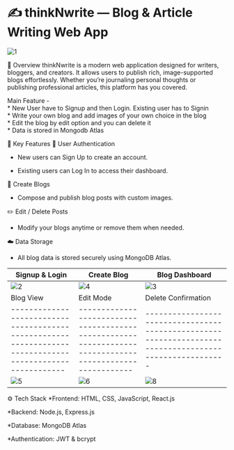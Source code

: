 # ✍️ **thinkNwrite — Blog & Article Writing Web App**


![1](https://github.com/Aman2907/Blog-Application/assets/74008888/b885db73-8e33-41f8-b37c-3de3e7bab6a4)

🌟 Overview
thinkNwrite is a modern web application designed for writers, bloggers, and creators. It allows users to publish rich, image-supported blogs effortlessly. Whether you’re journaling personal thoughts or publishing professional articles, this platform has you covered.

Main Feature - <br />
    *  New User have to Signup and then Login. Existing user has to Signin <br />
    *  Write your own blog and add images of your own choice in the blog   <br />
    *  Edit the blog by edit option and you can delete it <br />
    *  Data is stored in Mongodb Atlas  <br /> 



🔑 Key Features
👤 User Authentication

* New users can Sign Up to create an account.

* Existing users can Log In to access their dashboard.

📝 Create Blogs

* Compose and publish blog posts with custom images.

✏️ Edit / Delete Posts

* Modify your blogs anytime or remove them when needed.

☁️ Data Storage

* All blog data is stored securely using MongoDB Atlas.
  
| Signup & Login                                                                                          | Create Blog                                                                                             | Blog Dashboard                                                                                          |
| ------------------------------------------------------------------------------------------------------- | ------------------------------------------------------------------------------------------------------- | ------------------------------------------------------------------------------------------------------- |
| ![2](https://github.com/Aman2907/Blog-Application/assets/74008888/18149167-f42f-438a-9d27-c10bbb72d9a1) | ![4](https://github.com/Aman2907/Blog-Application/assets/74008888/39258a90-6ed0-42cc-8b1f-a638c724dad5) | ![3](https://github.com/Aman2907/Blog-Application/assets/74008888/73469bc4-bfae-47f7-a87f-8c961f790021) |
| Blog View                                                                                               | Edit Mode                                                                                               | Delete Confirmation                                                                                     |
| ------------------------------------------------------------------------------------------------------- | ------------------------------------------------------------------------------------------------------- | ------------------------------------------------------------------------------------------------------- |
| ![5](https://github.com/Aman2907/Blog-Application/assets/74008888/483e1109-919f-4bcc-8f09-ed8113ded790) | ![6](https://github.com/Aman2907/Blog-Application/assets/74008888/313764d7-9929-4518-95b0-c08c9ff5390a) | ![8](https://github.com/Aman2907/Blog-Application/assets/74008888/b9b8456d-2ed8-474e-bf26-1d7225f5bfdd) |

⚙️ Tech Stack
*Frontend: HTML, CSS, JavaScript, React.js

*Backend: Node.js, Express.js

*Database: MongoDB Atlas

*Authentication: JWT & bcrypt


